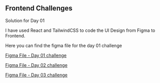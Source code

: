 ## Frontend Challenges

Solution for Day 01

I have used React and TailwindCSS to code the UI Design from Figma to Frontend.

Here you can find the figma file for the day 01 challenge

[Figma File - Day 01 challenge](https://www.figma.com/file/4pM2qrSsRP31hl888Jfh8Z/Day---01?type=design&node-id=1%3A1502&mode=design&t=s15dAhl75hd2bvAr-1)

[Figma File - Day 02 challenge](https://www.figma.com/file/gSOSt43igVzKi5T4PP5WS3/Day---02?type=design&node-id=0%3A1&mode=design&t=NohGW7kGQL181tKF-1)

[Figma File - Day 03 challenge](https://www.figma.com/file/jEMdXqyIOcTvnPcBp4ITvy/Day---03?type=design&node-id=0%3A1&mode=design&t=ZRKQa9J9KON8Mlx4-1)
